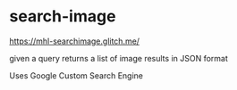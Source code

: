 # search-image

https://mhl-searchimage.glitch.me/

given a query returns a list of image results in JSON format

Uses Google Custom Search Engine 
